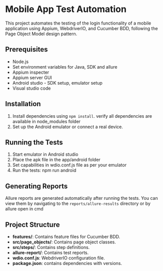 # Mobile App Test Automation

This project automates the testing of the login functionality of a mobile application using Appium, WebdriverIO, and Cucumber BDD, following the Page Object Model design pattern.

## Prerequisites

- Node.js
- Set environment variables for Java, SDK and allure
- Appium inspecter
- Appium server GUI
- Android studio - SDK setup, emulator setup
- Visual studio code

## Installation

1. Install dependencies using `npm install`. verify all dependencies are available in node_modules folder
2. Set up the Android emulator or connect a real device.

## Running the Tests

1. Start emulator in Android studio
2. Place the apk file in the app/android folder
3. Set capabilities in wdio.conf.js file as per your emulator
4. Run the tests: npm run android

## Generating Reports

Allure reports are generated automatically after running the tests. You can view them by navigating to the `reports/allure-results` directory or by allure open in cmd

## Project Structure

- **features/**: Contains feature files for Cucumber BDD.
- **src/page_objects/**: Contains page object classes.
- **src/steps/**: Contains step definitions.
- **allure-report/**: Contains test reports.
- **wdio.conf.js**: WebdriverIO configuration file.
- **package.json**: contains dependencies with versions.
